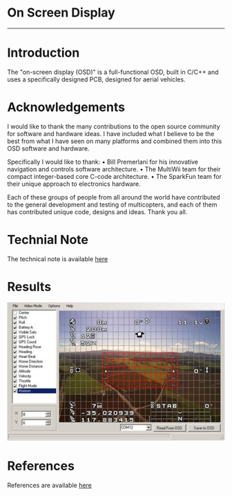 # On Screen Display

-----------------------------------------------------------------------------------

# Introduction
The "on-screen display (OSD)" is a full-functional OSD, built in C/C++ and uses a specifically designed PCB, designed for aerial vehicles.


# Acknowledgements
I would like to thank the many contributions to the open source community for software and hardware ideas.
I have included what I believe to be the best from what I have seen on many platforms and combined them 
into this OSD software and hardware.

Specifically I would like to thank:
	•	Bill Premerlani for his innovative navigation and controls software architecture.
	•	The MultiWii team for their compact integer-based core C-code architecture.
	•	The SparkFun team for their unique approach to electronics hardware.

Each of these groups of people from all around the world have contributed to the general development and testing 
of multicopters, and each of them has contributed unique code, designs and ideas.  Thank you all.


# Technial Note
The technical note is available [here](https://github.com/pfroysdon/projects/blob/main/aerospace/on_screen_display/tech_note)

# Results

<p align="center">
	<img width="600" img src="https://github.com/pfroysdon/projects/blob/main/aerospace/on_screen_display/results/osd.jpg">
</p>


# References
References are available [here](https://github.com/pfroysdon/projects/blob/main/aerospace/on_screen_display/references)